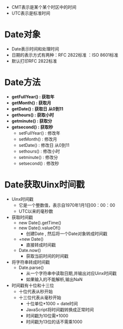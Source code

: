 - CMT表示是某个某个时区中的时间
- UTC表示是标准时间



# Date对象

- Date表示时间和处理时间
- 日期的表示方式有两种：RFC 2822标准 ：ISO  8601标准
- 默认打印RFC 2822标准



# Date方法

- **getFullYear() : 获取年**
- **getMonth() : 获取月**
- **getDate() : 获取日 从0到11**
- **gethours() :   获取小时**
- **getminute()  :  获取分**
- **getsecond()  :  获取秒**
  - setFullYear() : 修改年
  - setMonth() : 修改月
  - setDate() : 修改日 从0到11
  - sethours() :   修改小时
  - setminute()  :  修改分
  - setsecond()  :  修改秒

# Date获取Uinx时间戳

- Uinx时间戳
  - 它是一个整数值，表示自1970年1月1日00：00：00
  - UTC以来的毫秒数
- 获取时间戳
  - new Date().getTime()
  - new Date().valueOf()
    - 创建Date ,  然后将一个Date对象转成时间戳
  - +new Date()
    - 直接转成时间戳
  - Date.now()
    - 获取当前时间的时间戳
- 将字符串转成时间戳
  - Date.parse()
    - 从一个字符串中读取日期,并输出对应Uinx时间戳
    - 如果输入的不能解析,输出NaN
- 时间戳有十位和十三位
  - 十位代表从秒开始
  - 十三位代表从毫秒开始
    - 十位单位*1000 = date时间
    - JavaScript将时间戳转换成正常时间
    - 时间戳为10位需*1000
    - 时间戳为13位的话不需乘1000